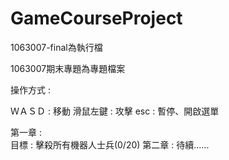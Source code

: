 # GameCourseProject

1063007-final為執行檔

1063007期末專題為專題檔案

操作方式 :

ＷＡＳＤ : 移動
滑鼠左鍵 : 攻擊
esc : 暫停、開啟選單

第一章 :  
目標 : 擊殺所有機器人士兵(0/20)
第二章 : 
待續......
